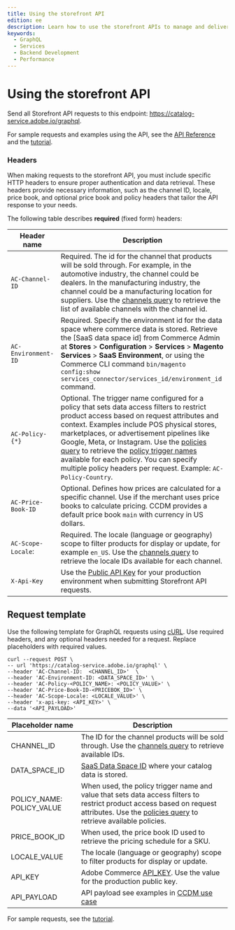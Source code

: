 ```yaml
---
title: Using the storefront API
edition: ee
description: Learn how to use the storefront APIs to manage and deliver product data to commerce storefronts or applications in the context of CCDM.
keywords:
  - GraphQL
  - Services
  - Backend Development
  - Performance
---
```


# Using the storefront API

Send all Storefront API requests to this endpoint: https://catalog-service.adobe.io/graphql.

<InlineAlert variant="info" slots="text"/>

For sample requests and examples using the API, see the [API Reference](api-reference.md) and the [tutorial](../ccdm-use-case.md).

### Headers

When making requests to the storefront API, you must include specific HTTP headers to ensure proper authentication and data retrieval. These headers provide necessary information, such as the channel ID, locale, price book, and optional price book and policy headers that tailor the API response to your needs.

The following table describes **required** (fixed form) headers:

Header name| Description
--- | ---
`AC-Channel-ID` | Required. The id for the channel that products will be sold through. For example, in the automotive industry, the channel could be dealers. In the manufacturing industry, the channel could be a manufacturing location for suppliers. Use the [channels query](https://developer-stage.adobe.com/commerce/services/graphql-api/admin-api/index.html#query-channels) to retrieve the list of available channels with the channel id.
`AC-Environment-ID`| Required. Specify the environment id for the data space where commerce data is stored. Retrieve the [SaaS data space id] from Commerce Admin at **Stores** > **Configuration** > **Services** > **Magento Services** > **SaaS Environment**, or using the Commerce CLI command `bin/magento config:show services_connector/services_id/environment_id` command.
`AC-Policy-{*}` | Optional. The trigger name configured for a policy that sets data access filters to restrict product access based on request attributes and context. Examples include POS physical stores, marketplaces, or advertisement pipelines like Google, Meta, or Instagram. Use the [policies query](https://developer-stage.adobe.com/commerce/services/graphql-api/admin-api/index.html#query-policies) to retrieve the [policy trigger names](https://developer-stage.adobe.com/commerce/services/graphql-api/admin-api/index.html#definition-TriggerResponse) available for each policy. You can specify multiple policy headers per request. Example: `AC-Policy-Country`.
`AC-Price-Book-ID` | Optional. Defines how prices are calculated for a specific channel. Use if the merchant uses price books to calculate pricing. CCDM provides a default price book `main` with currency in US dollars.
`AC-Scope-Locale`: | Required. The locale (language or geography) scope to filter products for display or update, for example `en_US`. Use the [channels query](https://developer-stage.adobe.com/commerce/services/graphql-api/admin-api/index.html#query-channels) to retrieve the locale IDs available for each channel.
`X-Api-Key` | Use the [Public API Key](https://experienceleague.adobe.com/en/docs/commerce-merchant-services/user-guides/integration-services/saas#genapikey) for your production environment when submitting Storefront API requests. |

## Request template

Use the following template for GraphQL requests using [cURL](https://curl.se/). Use required headers, and any optional headers needed for a request. Replace placeholders with required values.

```shell
curl --request POST \
-- url 'https://catalog-service.adobe.io/graphql' \
--header 'AC-Channel-ID:  <CHANNEL_ID>'  \
--header 'AC-Environment-ID: <DATA_SPACE_ID>' \
--header 'AC-Policy-<POLICY_NAME>: <POLICY_VALUE>' \
--header 'AC-Price-Book-ID-<PRICEBOK_ID>' \
--header 'AC-Scope-Locale: <LOCALE_VALUE>' \
--header 'x-api-key: <API_KEY>' \
--data '<API_PAYLOAD>'
```

| Placeholder name | Description                                                                                                     |
|------------------|-----------------------------------------------------------------------------------------------------------------|
| CHANNEL_ID     | The ID for the channel products will be sold through. Use the [channels query](https://developer-stage.adobe.com/commerce/services/graphql-api/admin-api/index) to retrieve available IDs.|
| DATA_SPACE_ID    | [SaaS Data Space ID](https://experienceleague.adobe.com/en/docs/commerce-merchant-services/user-guides/integration-services/saas#saas-data-space-provisioning) where your catalog data is stored.                                               |
| POLICY_NAME: POLICY_VALUE | When used, the policy trigger name and value that sets data access filters to restrict product access based on request attributes. Use the [policies query](https://developer-stage.adobe.com/commerce/services/graphql-api/admin-api/index.html#query-policies) to retrieve available policies.                    |
| PRICE_BOOK_ID    | When used, the price book ID used to retrieve the pricing schedule for a SKU. |
| LOCALE_VALUE | The locale (language or geography) scope to filter products for display or update. |
| API_KEY          | Adobe Commerce [API_KEY](#authentication). Use the value for the production public key.                              |
| API_PAYLOAD      | API payload see examples in [CCDM use case](../ccdm-use-case.md)

For sample requests, see the [tutorial](../ccdm-use-case.md).
